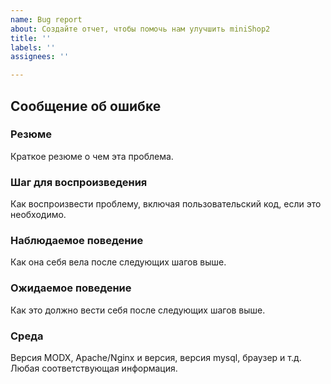 ```yaml
---
name: Bug report
about: Создайте отчет, чтобы помочь нам улучшить miniShop2
title: ''
labels: ''
assignees: ''

---
```


## Сообщение об ошибке

### Резюме

Краткое резюме о чем эта проблема.

### Шаг для воспроизведения

Как воспроизвести проблему, включая пользовательский код, если это необходимо.

### Наблюдаемое поведение

Как она себя вела после следующих шагов выше.

### Ожидаемое поведение

Как это должно вести себя после следующих шагов выше.

### Среда

Версия MODX, Apache/Nginx и версия, версия mysql, браузер и т.д. Любая соответствующая информация.
